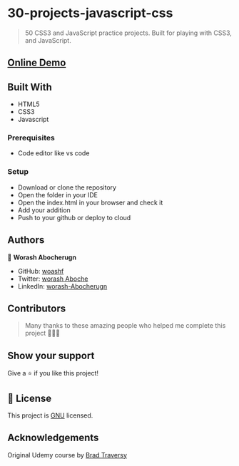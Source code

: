 # 30-projects-javascript-css

> 50 CSS3 and JavaScript practice projects. Built for playing with CSS3, and JavaScript.

## [Online Demo](https://worashf.github.io/50-projects-javascript-css/index.html)

## Built With

- HTML5
- CSS3
- Javascript

### Prerequisites

- Code editor like vs code

### Setup

- Download or clone the repository
- Open the folder in your IDE
- Open the index.html in your browser and check it
- Add your addition
- Push to your github or deploy to cloud

## Authors

👤 **Worash Abocherugn**

- GitHub: [woashf](https://github.com/worashf)
- Twitter: [worash Aboche](https://twitter.com/WorashAboche)
- LinkedIn: [worash-Abocherugn](https://www.linkedin.com/in/worash-abocherugn-a02219154/)

## Contributors

> Many thanks to these amazing people who helped me
> complete this project 🙏🙏🙏

## Show your support

Give a ⭐️ if you like this project!

## 📝 License

This project is [GNU](./LICENSE) licensed.

## Acknowledgements

Original Udemy course by [Brad Traversy](https://www.udemy.com/course/50-projects-50-days/)
